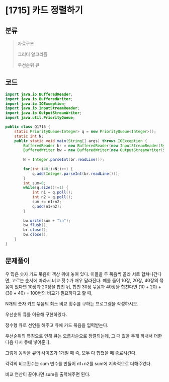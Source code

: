 # [1715] 카드 정렬하기

## 분류
> 자료구조
>
> 그리디 알고리즘
>
> 우선순위 큐

## 코드
```java
import java.io.BufferedReader;
import java.io.BufferedWriter;
import java.io.IOException;
import java.io.InputStreamReader;
import java.io.OutputStreamWriter;
import java.util.PriorityQueue;

public class Q1715 {
	static PriorityQueue<Integer> q = new PriorityQueue<Integer>();
	static int N;
	public static void main(String[] args) throws IOException {
		BufferedReader br = new BufferedReader(new InputStreamReader(System.in));
		BufferedWriter bw = new BufferedWriter(new OutputStreamWriter(System.out));
		
		N = Integer.parseInt(br.readLine());
		
		for(int i=0;i<N;i++) {
			q.add(Integer.parseInt(br.readLine()));
		}
		int sum=0;
		while(q.size()!=1) {
			int n1 = q.poll();
			int n2 = q.poll();
			sum += n1+n2;
			q.add(n1+n2);
		}
		
		bw.write(sum + "\n");
		bw.flush();
		br.close();
		bw.close();
	}
}

```

## 문제풀이

우 많은 숫자 카드 묶음이 책상 위에 놓여 있다. 이들을 두 묶음씩 골라 서로 합쳐나간다면, 고르는 순서에 따라서 비교 횟수가 매우 달라진다. 예를 들어 10장, 20장, 40장의 묶음이 있다면 10장과 20장을 합친 뒤, 합친 30장 묶음과 40장을 합친다면 (10 + 20) + (30 + 40) = 100번의 비교가 필요하다고 할 때,

N개의 숫자 카드 묶음의 최소 비교 횟수를 구하는 프로그램을 작성하시오.

우선순위 큐를 이용해 구현하였다.

정수형 큐로 선언을 해주고 큐에 카드 묶음을 입력받는다.

우선순위의 특징으로 인해 큐는 오름차순으로 정렬되는데, 그 때 값을 두개 꺼내서 더한다음 다시 큐에 넣어준다.  

그렇게 동작을 큐의 사이즈가 1개일 때 즉, 모두 다 합쳤을 때 종료시킨다. 

각각의 비교횟수는 sum 변수를 만들어 n1+n2를 sum에 지속적으로 더해주었다.

비교 연산이 끝이나면 sum을 출력해주면 된다.    

